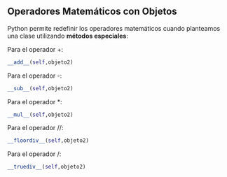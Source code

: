 ## Operadores Matemáticos con Objetos

Python permite redefinir los operadores matemáticos cuando planteamos una clase utilizando **métodos especiales**:

Para el operador +:

```python
__add__(self,objeto2)
```

Para el operador -:

```python
__sub__(self,objeto2)
```

Para el operador *:

```python
__mul__(self,objeto2)
```

Para el operador //:

```python
__floordiv__(self,objeto2)
```

Para el operador /:

```python
__truediv__(self,objeto2)
```
